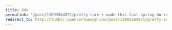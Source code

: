 ```yaml
---
title: Xdo
permalink: "/post/11003564871/pretty-sure-i-made-this-last-spring-during-the-end"
redirect_to: http://tumblr.spencertweedy.com/post/11003564871/pretty-sure-i-made-this-last-spring-during-the-end
---
```


